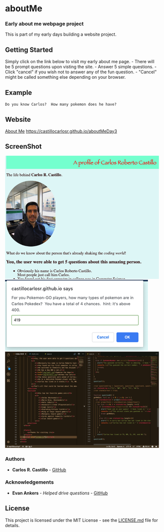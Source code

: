 # aboutMe

### Early about me webpage project

This is part of my early days building a website project.

## Getting Started

Simply click on the link below to visit my early about me page.
       - There will be 5 prompt questions upon visting the site.
       - Answer 5 simple questions.
              - Click "cancel" if you wish not to answer any of the fun question.
              - "Cancel" might be called something else depending on your browser.

## Example
```
Do you know Carlos?  How many pokemon does he have?
```

## Website

[About Me](https://castillocarlosr.github.io/aboutMeDay3)
https://castillocarlosr.github.io/aboutMeDay3

## ScreenShot
![](img/ScreenOne.png?raw=true)
![](img/ScreenTwo.png?raw=true)
![view sample code](img/ScreenThree.png?raw=true)

### Authors
* **Carlos R. Castillo** - [GitHub](https://github.com/castillocarlosr)

### Acknowledgements
* **Evan Ankers** - *Helped drive questions* - [GitHub](https://github.com/Akers1024)

## License

This project is licensed under the MIT License - see the [LICENSE.md](LICENSE.md) file for details.

